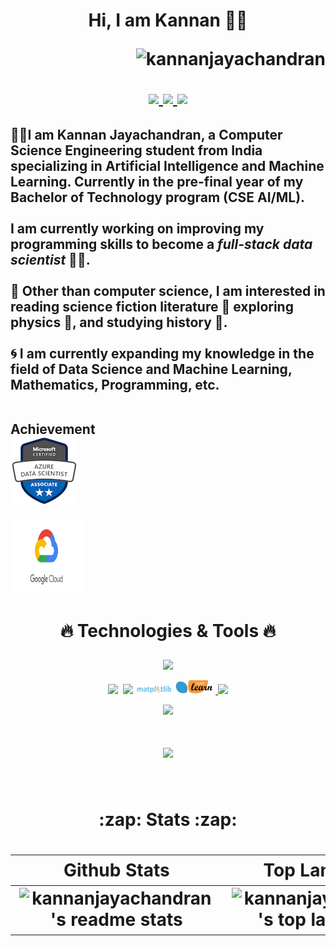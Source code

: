 <h1 align="center">
    
Hi, I am Kannan 🧑‍💻
    
<p align="right">
 <img src="https://komarev.com/ghpvc/?username=kannanjayachandran&label=Profile%20views&color=0e75b6&style=flat"alt="kannanjayachandran"/> </p>

<p align="center">
  <a href="https://twitter.com/kannanj362">
  <img src="https://skillicons.dev/icons?i=twitter" width="4%"/>
    <a href="https://www.linkedin.com/in/kannan-j-976502223/">
    <img src="https://skillicons.dev/icons?i=linkedin" width="4%"/>
    <a href="https://www.instagram.com/kannan.jayachandran/">
    <img src="https://skillicons.dev/icons?i=instagram" width="4%"/>
  </a>
</p>

</h1>



<h2 align="left">

🧑‍💻I am Kannan Jayachandran, a Computer Science Engineering student from India specializing in Artificial Intelligence and Machine Learning. Currently in the pre-final year of my Bachelor of Technology program (**CSE AI/ML**).
    <br />
    <br />
I am currently working on improving my programming skills to become a _full-stack data scientist_ 🧑‍🔬.
    <br />
    <br />
🧩 Other than computer science, I am interested in reading science fiction literature 👾  exploring physics 💫, and studying history 📜. 
    <br />
    <br />
🌀 I am currently expanding my knowledge in the field of Data Science and Machine Learning, Mathematics, Programming, etc.
        <br />
        <br /> 
    
  Achievement 
  <br />
<a href="https://www.credly.com/badges/326e81e7-08bd-4059-8029-79bcae461534/public_url"> <img src="./Mcerti.png" />
</a>

<a href="https://coursera.org/share/720afb1a2a850ced564f75aab7f1a945"> <img src="./gcp.png " width="115" height="115"/>
</a>

</h2>  

<h1 align="center" >

:fire: Technologies & Tools :fire:

</h1>

<div align="center" class="tools">

 <p align="center">

 <p align="center">
  <a href="https://github.com/kannanjayachandran">
    <img src="https://skillicons.dev/icons?i=python,java,c,cpp,go,r,js,ts" />
  </a>
</p>

    
 <p align="center">
     
[<img src="https://github.com/get-icon/geticon/blob/master/icons/numpy-icon.svg" width="5%"/>](https://numpy.org/doc/)
&nbsp;[<img src="https://raw.githubusercontent.com/get-icon/geticon/master/icons/pandas-icon.svg" width="4%"/>](https://pandas.pydata.org/)&nbsp;[<img src="./logo_dark.svg" width="12%"/>](https://matplotlib.org/stable/)&nbsp;[<img src="./scikit-learn-logo-small.png" width="12%"/>](https://scikit-learn.org/stable/)&nbsp;<a href="https://github.com/kannanjayachandran">
    <img src="https://skillicons.dev/icons?i=pytorch,tensorflow" />
  </a>

</p>

<p align="center">
  <a href="https://github.com/kannanjayachandran">
    <img src="https://skillicons.dev/icons?i=html,css,bootstrap,flask,nodejs" />
  </a>
</p>

<h1 align="center">
  <a href="https://github.com/kannanjayachandran">
    <img src="https://skillicons.dev/icons?i=git,linux,azure,gcp,vim" />
  </a>
  
    
    

</div>

 <br>

 <h1 align="center">
:zap: Stats  :zap:

 </h1>

 <h1 align="center">

| Github Stats | Top Languages |
| --- | --- |
| ![kannanjayachandran's readme stats](https://github-readme-stats.vercel.app/api?username=kannanjayachandran&include_all_commits=true&theme=radical&count_private=true&show_icons=true) | ![kannanjayachandran's top languages](https://github-readme-stats.vercel.app/api/top-langs/?username=kannanjayachandran&hide=CSS,HTML,jupyter%20notebook,c&langs_count=20&show_icons=true&title_color=f6c32c&icon_color=f6c32c&text_color=9f9f9f&bg_color=151515&count_private=true&layout=compact&card_width=400)|


</h1>
